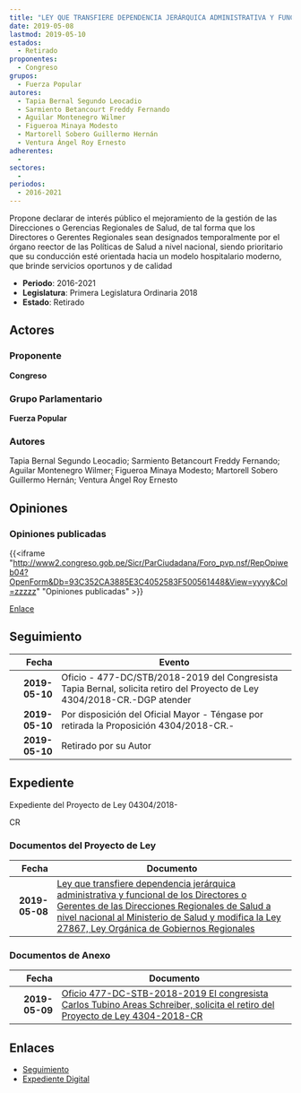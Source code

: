 ```yaml
---
title: "LEY QUE TRANSFIERE DEPENDENCIA JERÁRQUICA ADMINISTRATIVA Y FUNCIONAL DE LOS DIRECTORES O GERENTES DE LAS DIRECCIONES REGIONALES DE SALUD A NIVEL NACIONAL AL MINISTERIO DE SALUD Y MODIFICA LA LEY 27867, LEY ORGÁNICA DE GOBIERNOS REGIONALES"
date: 2019-05-08
lastmod: 2019-05-10
estados: 
  - Retirado
proponentes: 
  - Congreso
grupos: 
  - Fuerza Popular
autores: 
  - Tapia Bernal Segundo Leocadio
  - Sarmiento Betancourt Freddy Fernando
  - Aguilar Montenegro Wilmer
  - Figueroa Minaya Modesto
  - Martorell Sobero Guillermo Hernán
  - Ventura Ángel Roy Ernesto
adherentes: 
  - 
sectores: 
  - 
periodos: 
  - 2016-2021
---
```


Propone declarar de interés público el mejoramiento de la gestión de las Direcciones o Gerencias Regionales de Salud, de tal forma que los Directores o Gerentes Regionales sean designados temporalmente por el órgano reector de las Políticas de Salud a nivel nacional, siendo prioritario que su conducción esté orientada hacia un modelo hospitalario moderno, que brinde servicios oportunos y de calidad

- **Periodo**: 2016-2021
- **Legislatura**: Primera Legislatura Ordinaria 2018
- **Estado**: Retirado

## Actores

### Proponente

**Congreso**

### Grupo Parlamentario

**Fuerza Popular**

### Autores

Tapia Bernal Segundo Leocadio; Sarmiento Betancourt Freddy Fernando; Aguilar Montenegro Wilmer; Figueroa Minaya Modesto; Martorell Sobero Guillermo Hernán; Ventura Ángel Roy Ernesto


## Opiniones

### Opiniones publicadas

{{<iframe "http://www2.congreso.gob.pe/Sicr/ParCiudadana/Foro_pvp.nsf/RepOpiweb04?OpenForm&Db=93C352CA3885E3C4052583F500561448&View=yyyy&Col=zzzzz" "Opiniones publicadas" >}}

[Enlace](http://www2.congreso.gob.pe/Sicr/ParCiudadana/Foro_pvp.nsf/RepOpiweb04?OpenForm&Db=93C352CA3885E3C4052583F500561448&View=yyyy&Col=zzzzz)

## Seguimiento

| Fecha | Evento |
|------:|--------|
| **2019-05-10** | Oficio - 477-DC/STB/2018-2019 del Congresista Tapia Bernal, solicita retiro del Proyecto de Ley 4304/2018-CR.-DGP atender|
| **2019-05-10** | Por disposición del Oficial Mayor - Téngase por retirada la Proposición 4304/2018-CR.-|
| **2019-05-10** | Retirado por su Autor|


## Expediente

Expediente del Proyecto de Ley 04304/2018-

CR


### Documentos del Proyecto de Ley

| Fecha | Documento |
|------:|--------|
| **2019-05-08** | [Ley que transfiere dependencia jerárquica administrativa y funcional de los Directores o Gerentes de las Direcciones Regionales de Salud a nivel nacional al Ministerio de Salud y modifica la Ley 27867, Ley Orgánica de Gobiernos Regionales](http://www.leyes.congreso.gob.pe/Documentos/2016_2021/Proyectos_de_Ley_y_de_Resoluciones_Legislativas/PL0430420190508.pdf) |

### Documentos de Anexo

| Fecha | Documento |
|------:|--------|
| **2019-05-09** | [Oficio 477-DC-STB-2018-2019 El congresista Carlos Tubino Areas Schreiber, solicita el retiro del Proyecto de Ley 4304-2018-CR](http://www.leyes.congreso.gob.pe/Documentos/2016_2021/Retiro_de_Proyecto/OFICIO-477-DC-STB-2018-2019.pdf) |

## Enlaces 

- [Seguimiento](http://www2.congreso.gob.pehttp://www2.congreso.gob.pe/Sicr/TraDocEstProc/CLProLey2016.nsf/f7fff46988ca05b1052578e100829cc7/0ac4db4ad3b1173c052583f500046507?OpenDocument)
- [Expediente Digital](http://www2.congreso.gob.pehttp://www2.congreso.gob.pe/Sicr/TraDocEstProc/CLProLey2016.nsf/f7fff46988ca05b1052578e100829cc7/0ac4db4ad3b1173c052583f500046507?OpenDocument&Click=05257FB7005EB655.eb71d0cf91d8294e05256cdf006b5706/$Body/0.1C6C)
